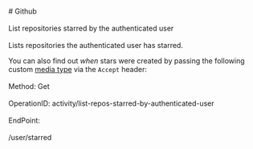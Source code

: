 <br>#     Github</br>
<br>List repositories starred by the authenticated user</br>
<br>Lists repositories the authenticated user has starred.

You can also find out _when_ stars were created by passing the following custom [media type](https://developer.github.com/v3/media/) via the `Accept` header:</br>
<br>Method: Get</br>
<br>OperationID: activity/list-repos-starred-by-authenticated-user</br>
<br>EndPoint:</br>
<br>/user/starred</br>
